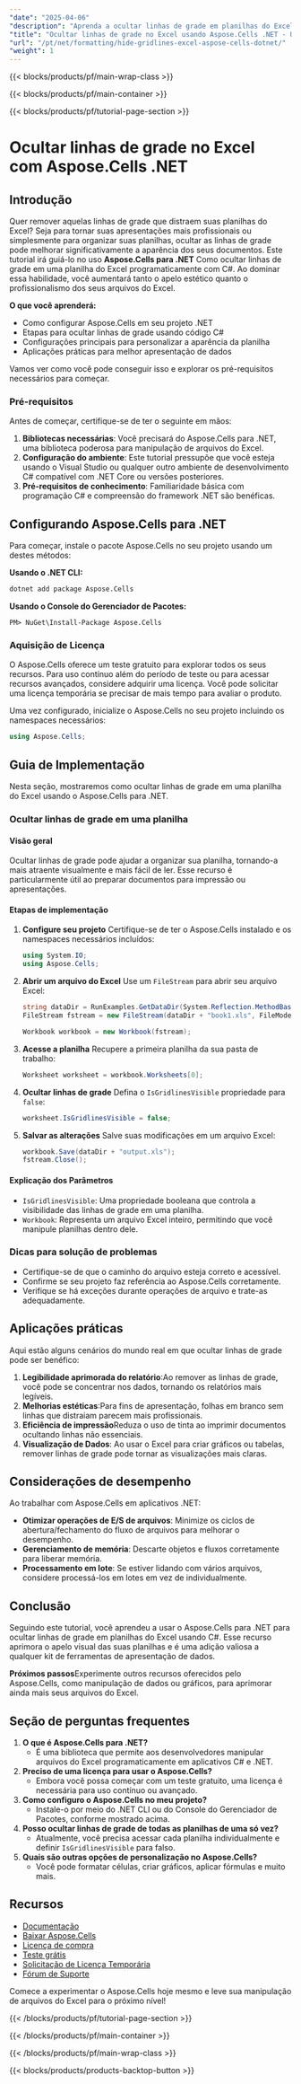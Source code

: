 ```yaml
---
"date": "2025-04-06"
"description": "Aprenda a ocultar linhas de grade em planilhas do Excel usando o Aspose.Cells para .NET. Siga este guia passo a passo para aprimorar sua apresentação de dados."
"title": "Ocultar linhas de grade no Excel usando Aspose.Cells .NET - Um guia passo a passo"
"url": "/pt/net/formatting/hide-gridlines-excel-aspose-cells-dotnet/"
"weight": 1
---
```


{{< blocks/products/pf/main-wrap-class >}}

{{< blocks/products/pf/main-container >}}

{{< blocks/products/pf/tutorial-page-section >}}



# Ocultar linhas de grade no Excel com Aspose.Cells .NET

## Introdução

Quer remover aquelas linhas de grade que distraem suas planilhas do Excel? Seja para tornar suas apresentações mais profissionais ou simplesmente para organizar suas planilhas, ocultar as linhas de grade pode melhorar significativamente a aparência dos seus documentos. Este tutorial irá guiá-lo no uso **Aspose.Cells para .NET** Como ocultar linhas de grade em uma planilha do Excel programaticamente com C#. Ao dominar essa habilidade, você aumentará tanto o apelo estético quanto o profissionalismo dos seus arquivos do Excel.

**O que você aprenderá:**
- Como configurar Aspose.Cells em seu projeto .NET
- Etapas para ocultar linhas de grade usando código C#
- Configurações principais para personalizar a aparência da planilha
- Aplicações práticas para melhor apresentação de dados

Vamos ver como você pode conseguir isso e explorar os pré-requisitos necessários para começar.

### Pré-requisitos

Antes de começar, certifique-se de ter o seguinte em mãos:

1. **Bibliotecas necessárias**: Você precisará do Aspose.Cells para .NET, uma biblioteca poderosa para manipulação de arquivos do Excel.
2. **Configuração do ambiente**: Este tutorial pressupõe que você esteja usando o Visual Studio ou qualquer outro ambiente de desenvolvimento C# compatível com .NET Core ou versões posteriores.
3. **Pré-requisitos de conhecimento**: Familiaridade básica com programação C# e compreensão do framework .NET são benéficas.

## Configurando Aspose.Cells para .NET

Para começar, instale o pacote Aspose.Cells no seu projeto usando um destes métodos:

**Usando o .NET CLI:**
```bash
dotnet add package Aspose.Cells
```

**Usando o Console do Gerenciador de Pacotes:**
```plaintext
PM> NuGet\Install-Package Aspose.Cells
```

### Aquisição de Licença

O Aspose.Cells oferece um teste gratuito para explorar todos os seus recursos. Para uso contínuo além do período de teste ou para acessar recursos avançados, considere adquirir uma licença. Você pode solicitar uma licença temporária se precisar de mais tempo para avaliar o produto.

Uma vez configurado, inicialize o Aspose.Cells no seu projeto incluindo os namespaces necessários:
```csharp
using Aspose.Cells;
```

## Guia de Implementação

Nesta seção, mostraremos como ocultar linhas de grade em uma planilha do Excel usando o Aspose.Cells para .NET. 

### Ocultar linhas de grade em uma planilha
#### Visão geral

Ocultar linhas de grade pode ajudar a organizar sua planilha, tornando-a mais atraente visualmente e mais fácil de ler. Esse recurso é particularmente útil ao preparar documentos para impressão ou apresentações.

#### Etapas de implementação
1. **Configure seu projeto**
   Certifique-se de ter o Aspose.Cells instalado e os namespaces necessários incluídos:
   ```csharp
   using System.IO;
   using Aspose.Cells;
   ```
2. **Abrir um arquivo do Excel**
   Use um `FileStream` para abrir seu arquivo Excel:
   ```csharp
   string dataDir = RunExamples.GetDataDir(System.Reflection.MethodBase.GetCurrentMethod().DeclaringType);
   FileStream fstream = new FileStream(dataDir + "book1.xls", FileMode.Open);

   Workbook workbook = new Workbook(fstream);
   ```
3. **Acesse a planilha**
   Recupere a primeira planilha da sua pasta de trabalho:
   ```csharp
   Worksheet worksheet = workbook.Worksheets[0];
   ```
4. **Ocultar linhas de grade**
   Defina o `IsGridlinesVisible` propriedade para `false`:
   ```csharp
   worksheet.IsGridlinesVisible = false;
   ```
5. **Salvar as alterações**
   Salve suas modificações em um arquivo Excel:
   ```csharp
   workbook.Save(dataDir + "output.xls");
   fstream.Close();
   ```

#### Explicação dos Parâmetros
- `IsGridlinesVisible`: Uma propriedade booleana que controla a visibilidade das linhas de grade em uma planilha.
- `Workbook`: Representa um arquivo Excel inteiro, permitindo que você manipule planilhas dentro dele.

### Dicas para solução de problemas
- Certifique-se de que o caminho do arquivo esteja correto e acessível.
- Confirme se seu projeto faz referência ao Aspose.Cells corretamente.
- Verifique se há exceções durante operações de arquivo e trate-as adequadamente.

## Aplicações práticas

Aqui estão alguns cenários do mundo real em que ocultar linhas de grade pode ser benéfico:
1. **Legibilidade aprimorada do relatório**:Ao remover as linhas de grade, você pode se concentrar nos dados, tornando os relatórios mais legíveis.
2. **Melhorias estéticas**:Para fins de apresentação, folhas em branco sem linhas que distraiam parecem mais profissionais.
3. **Eficiência de impressão**Reduza o uso de tinta ao imprimir documentos ocultando linhas não essenciais.
4. **Visualização de Dados**: Ao usar o Excel para criar gráficos ou tabelas, remover linhas de grade pode tornar as visualizações mais claras.

## Considerações de desempenho

Ao trabalhar com Aspose.Cells em aplicativos .NET:
- **Otimizar operações de E/S de arquivos**: Minimize os ciclos de abertura/fechamento do fluxo de arquivos para melhorar o desempenho.
- **Gerenciamento de memória**: Descarte objetos e fluxos corretamente para liberar memória.
- **Processamento em lote**: Se estiver lidando com vários arquivos, considere processá-los em lotes em vez de individualmente.

## Conclusão

Seguindo este tutorial, você aprendeu a usar o Aspose.Cells para .NET para ocultar linhas de grade em planilhas do Excel usando C#. Esse recurso aprimora o apelo visual das suas planilhas e é uma adição valiosa a qualquer kit de ferramentas de apresentação de dados. 

**Próximos passos**Experimente outros recursos oferecidos pelo Aspose.Cells, como manipulação de dados ou gráficos, para aprimorar ainda mais seus arquivos do Excel.

## Seção de perguntas frequentes
1. **O que é Aspose.Cells para .NET?**
   - É uma biblioteca que permite aos desenvolvedores manipular arquivos do Excel programaticamente em aplicativos C# e .NET.
2. **Preciso de uma licença para usar o Aspose.Cells?**
   - Embora você possa começar com um teste gratuito, uma licença é necessária para uso contínuo ou avançado.
3. **Como configuro o Aspose.Cells no meu projeto?**
   - Instale-o por meio do .NET CLI ou do Console do Gerenciador de Pacotes, conforme mostrado acima.
4. **Posso ocultar linhas de grade de todas as planilhas de uma só vez?**
   - Atualmente, você precisa acessar cada planilha individualmente e definir `IsGridlinesVisible` para falso.
5. **Quais são outras opções de personalização no Aspose.Cells?**
   - Você pode formatar células, criar gráficos, aplicar fórmulas e muito mais.

## Recursos
- [Documentação](https://reference.aspose.com/cells/net/)
- [Baixar Aspose.Cells](https://releases.aspose.com/cells/net/)
- [Licença de compra](https://purchase.aspose.com/buy)
- [Teste grátis](https://releases.aspose.com/cells/net/)
- [Solicitação de Licença Temporária](https://purchase.aspose.com/temporary-license/)
- [Fórum de Suporte](https://forum.aspose.com/c/cells/9)

Comece a experimentar o Aspose.Cells hoje mesmo e leve sua manipulação de arquivos do Excel para o próximo nível!


{{< /blocks/products/pf/tutorial-page-section >}}

{{< /blocks/products/pf/main-container >}}

{{< /blocks/products/pf/main-wrap-class >}}

{{< blocks/products/products-backtop-button >}}